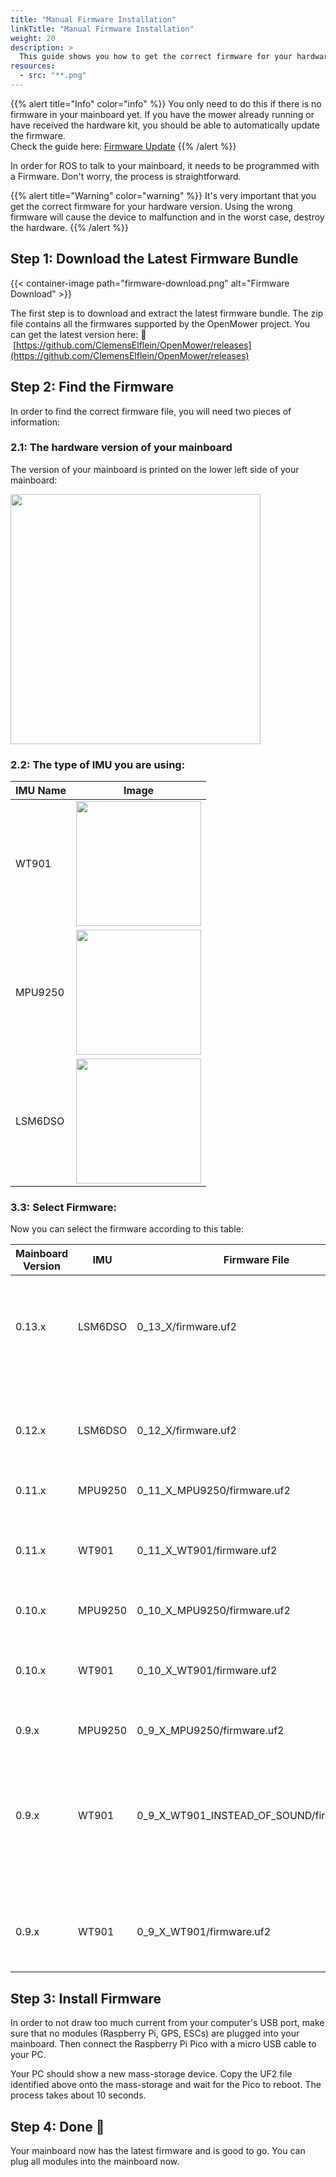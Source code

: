 ```yaml
---
title: "Manual Firmware Installation"
linkTitle: "Manual Firmware Installation"
weight: 20
description: >
  This guide shows you how to get the correct firmware for your hardware version and install it on your mainboard manually.
resources:
  - src: "**.png"
---
```


{{% alert title="Info" color="info" %}}
You only need to do this if there is no firmware in your mainboard yet. If you have the mower already running or have
received the hardware kit, you should be able to automatically update the firmware.  
Check the guide here: [Firmware Update](/docs/knowledge-base/firmware-update)
{{% /alert %}}

In order for ROS to talk to your mainboard, it needs to be programmed with a Firmware. Don't worry, the process is straightforward.

{{% alert title="Warning" color="warning" %}}
It's very important that you get the correct firmware for your hardware version. Using the wrong firmware will cause the
device to malfunction and in the worst case, destroy the hardware.
{{% /alert %}}


## Step 1: Download the Latest Firmware Bundle

{{< container-image path="firmware-download.png" alt="Firmware Download" >}}

The first step is to download and extract the latest firmware bundle. The zip file contains all the firmwares supported
by the OpenMower project.
You can get the latest version here: 🔗
&nbsp;[https://github.com/ClemensElflein/OpenMower/releases](https://github.com/ClemensElflein/OpenMower/releases)


## Step 2: Find the Firmware

In order to find the correct firmware file, you will need two pieces of information:


### 2.1: The hardware version of your mainboard

The version of your mainboard is printed on the lower left side of your mainboard:
<div><img src='mainboard-version.jpg' width=400 /></div>


### 2.2: The type of IMU you are using:

| IMU Name | Image                                |
|----------|--------------------------------------|
| WT901    | <img src='wt-901.jpg' width=200 />   |
| MPU9250  | <img src='mpu-9250.jpg' width=200 /> |
| LSM6DSO  | <img src='lsm6dso.jpg' width=200 />  |


### 3.3: Select Firmware:

Now you can select the firmware according to this table:

| Mainboard Version | IMU     | Firmware File                             | Notes                                                                                              |
|-------------------|---------|-------------------------------------------|----------------------------------------------------------------------------------------------------|
| 0.13.x            | LSM6DSO | 0_13_X/firmware.uf2                       | If you have bought the 0.13.x kit in Vermut's shop, this is your version.                          |
| 0.12.x            | LSM6DSO | 0_12_X/firmware.uf2                       | If you have bought the 0.12.x kit in Vermut's shop, this is your version.                          |
| 0.11.x            | MPU9250 | 0_11_X_MPU9250/firmware.uf2               |                                                                                                    |
| 0.11.x            | WT901   | 0_11_X_WT901/firmware.uf2                 | If you have bought the 0.11.x kit in Vermut's shop, this is your version.                          |
| 0.10.x            | MPU9250 | 0_10_X_MPU9250/firmware.uf2               |                                                                                                    |
| 0.10.x            | WT901   | 0_10_X_WT901/firmware.uf2                 | If you have bought the 0.10.x kit in Vermut's shop, this is your version.                          |
| 0.9.x             | MPU9250 | 0_9_X_MPU9250/firmware.uf2                |                                                                                                    |
| 0.9.x             | WT901   | 0_9_X_WT901_INSTEAD_OF_SOUND/firmware.uf2 | WT901 gets soldered instead of the sound module, since this mainboard does not have a WT901 header |
| 0.9.x             | WT901   | 0_9_X_WT901/firmware.uf2                  | IMU Connected on the MPU9250 Slot using SerialPIO                                                  |


## Step 3: Install Firmware

In order to not draw too much current from your computer's USB port, make sure that no modules (Raspberry Pi, GPS, ESCs)
are plugged into your mainboard. Then connect the Raspberry Pi Pico with a micro USB cable to your PC.

Your PC should show a new mass-storage device. Copy the UF2 file identified above onto the mass-storage and wait for the
Pico to reboot. The process takes about 10 seconds.


## Step 4: Done 🎉

Your mainboard now has the latest firmware and is good to go. You can plug all modules into the mainboard now.
